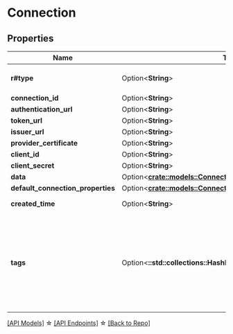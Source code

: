 # Connection

## Properties

Name | Type | Description | Notes
------------ | ------------- | ------------- | -------------
**r#type** | Option<**String**> |  | [optional][default to Oauth2]
**connection_id** | Option<**String**> |  | [optional]
**authentication_url** | Option<**String**> |  | [optional]
**token_url** | Option<**String**> |  | [optional]
**issuer_url** | Option<**String**> |  | [optional]
**provider_certificate** | Option<**String**> |  | [optional]
**client_id** | Option<**String**> |  | [optional]
**client_secret** | Option<**String**> |  | [optional]
**data** | Option<[**crate::models::ConnectionData**](Connection_data.md)> |  | [optional]
**default_connection_properties** | Option<[**crate::models::ConnectionDefaultConnectionProperties**](ConnectionDefaultConnectionProperties.md)> |  | [optional]
**created_time** | Option<**String**> |  | [optional][readonly]
**tags** | Option<**::std::collections::HashMap<String, String>**> | The tags associated with this resource, this property is an map. { key1: value1, key2: value2 } | [optional]

[[API Models]](./README.md#documentation-for-models) ☆ [[API Endpoints]](./README.md#documentation-for-api-endpoints) ☆ [[Back to Repo]](./README.md)


